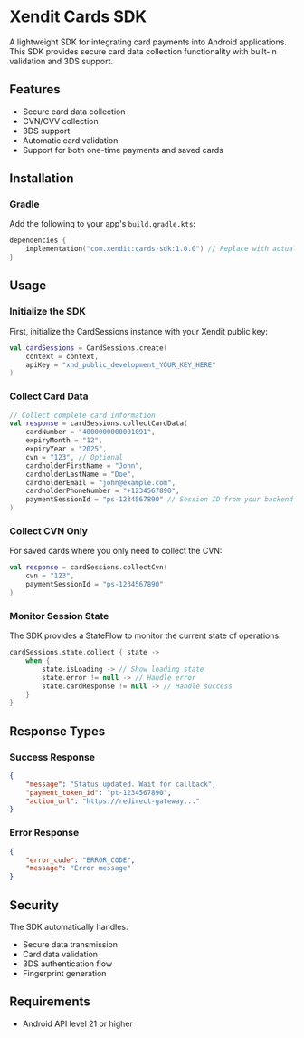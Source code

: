 # Xendit Cards SDK

A lightweight SDK for integrating card payments into Android applications. This SDK provides secure card data collection functionality with built-in validation and 3DS support.

## Features

- Secure card data collection
- CVN/CVV collection
- 3DS support
- Automatic card validation
- Support for both one-time payments and saved cards

## Installation

### Gradle

Add the following to your app's `build.gradle.kts`:

```kotlin
dependencies {
    implementation("com.xendit:cards-sdk:1.0.0") // Replace with actual version
}
```

## Usage

### Initialize the SDK

First, initialize the CardSessions instance with your Xendit public key:

```kotlin
val cardSessions = CardSessions.create(
    context = context,
    apiKey = "xnd_public_development_YOUR_KEY_HERE"
)
```

### Collect Card Data

```kotlin
// Collect complete card information
val response = cardSessions.collectCardData(
    cardNumber = "4000000000001091",
    expiryMonth = "12",
    expiryYear = "2025",
    cvn = "123", // Optional
    cardholderFirstName = "John",
    cardholderLastName = "Doe",
    cardholderEmail = "john@example.com",
    cardholderPhoneNumber = "+1234567890",
    paymentSessionId = "ps-1234567890" // Session ID from your backend
)
```

### Collect CVN Only

For saved cards where you only need to collect the CVN:

```kotlin
val response = cardSessions.collectCvn(
    cvn = "123",
    paymentSessionId = "ps-1234567890"
)
```

### Monitor Session State

The SDK provides a StateFlow to monitor the current state of operations:

```kotlin
cardSessions.state.collect { state ->
    when {
        state.isLoading -> // Show loading state
        state.error != null -> // Handle error
        state.cardResponse != null -> // Handle success
    }
}
```

## Response Types

### Success Response
```json
{
    "message": "Status updated. Wait for callback",
    "payment_token_id": "pt-1234567890",
    "action_url": "https://redirect-gateway..."
}
```

### Error Response
```json
{
    "error_code": "ERROR_CODE",
    "message": "Error message"
}
```

## Security

The SDK automatically handles:
- Secure data transmission
- Card data validation
- 3DS authentication flow
- Fingerprint generation

## Requirements

- Android API level 21 or higher


